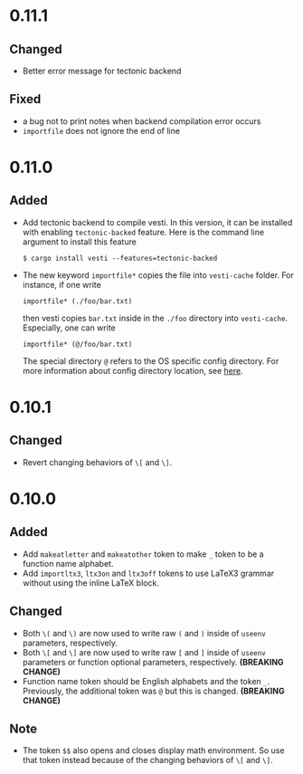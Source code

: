 # 0.11.1

## Changed

-   Better error message for tectonic backend

## Fixed

-   a bug not to print notes when backend compilation error occurs
-   `importfile` does not ignore the end of line

# 0.11.0

## Added

-   Add tectonic backend to compile vesti. In this version, it can be installed
    with enabling `tectonic-backed` feature. Here is the command line argument to
    install this feature
    ```console
    $ cargo install vesti --features=tectonic-backed
    ```
-   The new keyword `importfile*` copies the file into `vesti-cache` folder. For instance, if one write
    ```vesti
    importfile* (./foo/bar.txt)
    ```
    then vesti copies `bar.txt` inside in the `./foo` directory into `vesti-cache`.
    Especially, one can write
    ```vesti
    importfile* (@/foo/bar.txt)
    ```
    The special directory `@` refers to the OS specific config directory. For more information about config directory location, see [here](https://docs.rs/dirs/5.0.1/dirs/fn.config_dir.html).

# 0.10.1

## Changed

-   Revert changing behaviors of `\[` and `\]`.

# 0.10.0

## Added

-   Add `makeatletter` and `makeatother` token to make `_` token to be a function
    name alphabet.
-   Add `importltx3`, `ltx3on` and `ltx3off` tokens to use LaTeX3 grammar without
    using the inline LaTeX block.

## Changed

-   Both `\(` and `\)` are now used to write raw `(` and `)` inside of `useenv`
    parameters, respectively.
-   Both `\[` and `\]` are now used to write raw `[` and `]` inside of `useenv`
    parameters or function optional parameters, respectively. **(BREAKING CHANGE)**
-   Function name token should be English alphabets and the token `_`. Previously,
    the additional token was `@` but this is changed. **(BREAKING CHANGE)**

## Note

-   The token `$$` also opens and closes display math environment.
    So use that token instead because of the changing behaviors of `\[` and `\]`.
